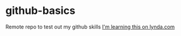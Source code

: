 # github-basics
Remote repo to test out my github skills
[I'm learning this on lynda.com](http//www.lynda.com)
